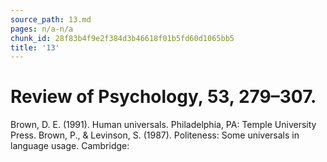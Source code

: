 ```yaml
---
source_path: 13.md
pages: n/a-n/a
chunk_id: 28f83b4f9e2f384d3b46618f01b5fd60d1065bb5
title: '13'
---
```

# Review of Psychology, 53, 279–307.

Brown, D. E. (1991). Human universals. Philadelphia, PA: Temple University Press. Brown, P., & Levinson, S. (1987). Politeness: Some universals in language usage. Cambridge:
